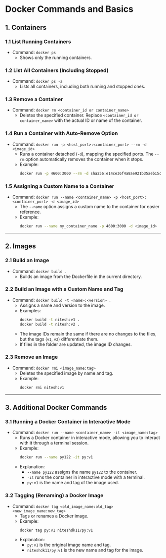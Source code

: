 # Docker Commands and Basics

## 1. Containers

### 1.1 List Running Containers
   - Command: `docker ps`
     - Shows only the running containers.

### 1.2 List All Containers (Including Stopped)
   - Command: `docker ps -a`
     - Lists all containers, including both running and stopped ones.

### 1.3 Remove a Container
   - Command: `docker rm <container_id or container_name>`
     - Deletes the specified container. Replace `<container_id or container_name>` with the actual ID or name of the container.

### 1.4 Run a Container with Auto-Remove Option
   - Command: `docker run -p <host_port>:<container_port> --rm -d <image_id>`
     - Runs a container detached (`-d`), mapping the specified ports. The `--rm` option automatically removes the container when it stops.
     - Example:
       ```bash
       docker run -p 4600:3000 --rm -d sha256:e14ce36f4a8ae921b35aeb15cf861e052bd2a174797d12aee5cc4a8c7587ffb8
       ```

### 1.5 Assigning a Custom Name to a Container
   - Command: `docker run --name <container_name> -p <host_port>:<container_port> -d <image_id>`
     - The `--name` option assigns a custom name to the container for easier reference.
     - Example:
       ```bash
       docker run --name my_container_name -p 4600:3000 -d <image_id>
       ```

---

## 2. Images

### 2.1 Build an Image
   - Command: `docker build .`
     - Builds an image from the Dockerfile in the current directory.

### 2.2 Build an Image with a Custom Name and Tag
   - Command: `docker build -t <name>:<version> .`
     - Assigns a name and version to the image.
     - Examples:
       ```bash
       docker build -t nitesh:v1 .
       docker build -t nitesh:v2 .
       ```
     - The image IDs remain the same if there are no changes to the files, but the tags (`v1`, `v2`) differentiate them.
     - If files in the folder are updated, the image ID changes.

### 2.3 Remove an Image
   - Command: `docker rmi <image_name:tag>`
     - Deletes the specified image by name and tag.
     - Example:
       ```bash
       docker rmi nitesh:v1
       ```

---

## 3. Additional Docker Commands

### 3.1 Running a Docker Container in Interactive Mode
   - Command: `docker run --name <container_name> -it <image_name:tag>`
     - Runs a Docker container in interactive mode, allowing you to interact with it through a terminal session.
     - Example:
       ```bash
       docker run --name py122 -it py:v1
       ```
     - Explanation:
       - `--name py122` assigns the name `py122` to the container.
       - `-it` runs the container in interactive mode with a terminal.
       - `py:v1` is the name and tag of the image used.

### 3.2 Tagging (Renaming) a Docker Image
   - Command: `docker tag <old_image_name:old_tag> <new_image_name:new_tag>`
     - Tags or renames a Docker image.
     - Example:
       ```bash
       docker tag py:v1 niteshdk11/py:v1
       ```
     - Explanation:
       - `py:v1` is the original image name and tag.
       - `niteshdk11/py:v1` is the new name and tag for the image.





